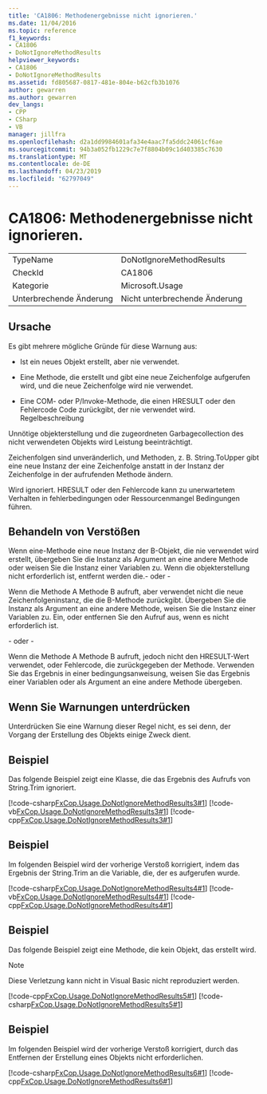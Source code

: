 ```yaml
---
title: 'CA1806: Methodenergebnisse nicht ignorieren.'
ms.date: 11/04/2016
ms.topic: reference
f1_keywords:
- CA1806
- DoNotIgnoreMethodResults
helpviewer_keywords:
- CA1806
- DoNotIgnoreMethodResults
ms.assetid: fd805687-0817-481e-804e-b62cfb3b1076
author: gewarren
ms.author: gewarren
dev_langs:
- CPP
- CSharp
- VB
manager: jillfra
ms.openlocfilehash: d2a1dd9984601afa34e4aac7fa5ddc24061cf6ae
ms.sourcegitcommit: 94b3a052fb1229c7e7f8804b09c1d403385c7630
ms.translationtype: MT
ms.contentlocale: de-DE
ms.lasthandoff: 04/23/2019
ms.locfileid: "62797049"
---
```

# <a name="ca1806-do-not-ignore-method-results"></a>CA1806: Methodenergebnisse nicht ignorieren.

|||
|-|-|
|TypeName|DoNotIgnoreMethodResults|
|CheckId|CA1806|
|Kategorie|Microsoft.Usage|
|Unterbrechende Änderung|Nicht unterbrechende Änderung|

## <a name="cause"></a>Ursache

Es gibt mehrere mögliche Gründe für diese Warnung aus:

- Ist ein neues Objekt erstellt, aber nie verwendet.

- Eine Methode, die erstellt und gibt eine neue Zeichenfolge aufgerufen wird, und die neue Zeichenfolge wird nie verwendet.

- Eine COM- oder P/Invoke-Methode, die einen HRESULT oder den Fehlercode Code zurückgibt, der nie verwendet wird. Regelbeschreibung

Unnötige objekterstellung und die zugeordneten Garbagecollection des nicht verwendeten Objekts wird Leistung beeinträchtigt.

Zeichenfolgen sind unveränderlich, und Methoden, z. B. String.ToUpper gibt eine neue Instanz der eine Zeichenfolge anstatt in der Instanz der Zeichenfolge in der aufrufenden Methode ändern.

Wird ignoriert. HRESULT oder den Fehlercode kann zu unerwartetem Verhalten in fehlerbedingungen oder Ressourcenmangel Bedingungen führen.

## <a name="how-to-fix-violations"></a>Behandeln von Verstößen
 Wenn eine-Methode eine neue Instanz der B-Objekt, die nie verwendet wird erstellt, übergeben Sie die Instanz als Argument an eine andere Methode oder weisen Sie die Instanz einer Variablen zu. Wenn die objekterstellung nicht erforderlich ist, entfernt werden die.- oder -

 Wenn die Methode A Methode B aufruft, aber verwendet nicht die neue Zeichenfolgeninstanz, die die B-Methode zurückgibt. Übergeben Sie die Instanz als Argument an eine andere Methode, weisen Sie die Instanz einer Variablen zu. Ein, oder entfernen Sie den Aufruf aus, wenn es nicht erforderlich ist.

 - oder - 

 Wenn die Methode A Methode B aufruft, jedoch nicht den HRESULT-Wert verwendet, oder Fehlercode, die zurückgegeben der Methode. Verwenden Sie das Ergebnis in einer bedingungsanweisung, weisen Sie das Ergebnis einer Variablen oder als Argument an eine andere Methode übergeben.

## <a name="when-to-suppress-warnings"></a>Wenn Sie Warnungen unterdrücken
 Unterdrücken Sie eine Warnung dieser Regel nicht, es sei denn, der Vorgang der Erstellung des Objekts einige Zweck dient.

## <a name="example"></a>Beispiel
 Das folgende Beispiel zeigt eine Klasse, die das Ergebnis des Aufrufs von String.Trim ignoriert.

 [!code-csharp[FxCop.Usage.DoNotIgnoreMethodResults3#1](../code-quality/codesnippet/CSharp/ca1806-do-not-ignore-method-results_1.cs)]
 [!code-vb[FxCop.Usage.DoNotIgnoreMethodResults3#1](../code-quality/codesnippet/VisualBasic/ca1806-do-not-ignore-method-results_1.vb)]
 [!code-cpp[FxCop.Usage.DoNotIgnoreMethodResults3#1](../code-quality/codesnippet/CPP/ca1806-do-not-ignore-method-results_1.cpp)]

## <a name="example"></a>Beispiel
 Im folgenden Beispiel wird der vorherige Verstoß korrigiert, indem das Ergebnis der String.Trim an die Variable, die, der es aufgerufen wurde.

 [!code-csharp[FxCop.Usage.DoNotIgnoreMethodResults4#1](../code-quality/codesnippet/CSharp/ca1806-do-not-ignore-method-results_2.cs)]
 [!code-vb[FxCop.Usage.DoNotIgnoreMethodResults4#1](../code-quality/codesnippet/VisualBasic/ca1806-do-not-ignore-method-results_2.vb)]
 [!code-cpp[FxCop.Usage.DoNotIgnoreMethodResults4#1](../code-quality/codesnippet/CPP/ca1806-do-not-ignore-method-results_2.cpp)]

## <a name="example"></a>Beispiel
 Das folgende Beispiel zeigt eine Methode, die kein Objekt, das erstellt wird.

> [!NOTE]
> Diese Verletzung kann nicht in Visual Basic nicht reproduziert werden.

 [!code-cpp[FxCop.Usage.DoNotIgnoreMethodResults5#1](../code-quality/codesnippet/CPP/ca1806-do-not-ignore-method-results_3.cpp)]
 [!code-csharp[FxCop.Usage.DoNotIgnoreMethodResults5#1](../code-quality/codesnippet/CSharp/ca1806-do-not-ignore-method-results_3.cs)]

## <a name="example"></a>Beispiel
 Im folgenden Beispiel wird der vorherige Verstoß korrigiert, durch das Entfernen der Erstellung eines Objekts nicht erforderlichen.

 [!code-csharp[FxCop.Usage.DoNotIgnoreMethodResults6#1](../code-quality/codesnippet/CSharp/ca1806-do-not-ignore-method-results_4.cs)]
 [!code-cpp[FxCop.Usage.DoNotIgnoreMethodResults6#1](../code-quality/codesnippet/CPP/ca1806-do-not-ignore-method-results_4.cpp)]

<!-- Examples don't exist for the below... -->
<!--
## Example
 The following example shows a method that ignores the error code that the native method GetShortPathName returns.

## Example
 The following example fixes the previous violation by checking the error code and throwing an exception when the call fails.
-->